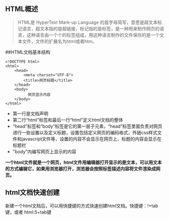 ## HTML概述
> HTML是 HyperText Mark-up Language 的首字母简写，意思是超文本标记语言，超文本指的是超链接，标记指的是标签，是一种用来制作网页的语言，这种语言由一个个的标签组成，用这种语言制作的文件保存的是一个文本文件，文件的扩展名为html或者htm。

##HTML文档基本结构
```
<!DOCTYPE html>
<html>
    <head>            
        <meta charset="UTF-8">
        <title>网页标题</title>
    </head>
    <body>
          网页显示内容
    </body>
</html>
```
*	第一行是文档声明
* 	第二行“html”标签和最后一行“html”定义html文档的整体
*  “head”标签和“body”标签是它的第一层子元素，“head”标签里面负责对网页进行一些设置以及定义标题，设置包括定义网页的编码格式，外链css样式文件和javascript文件等，设置的内容不会显示在网页上，标题的内容会显示在标题栏
*  "body”内编写网页上显示的内容

**一个html文件就是一个网页，html文件用编辑器打开显示的是文本，可以用文本的方式编辑它，如果用浏览器打开，浏览器会按照标签描述内容将文件渲染成网页。**

## html文档快速创建
新建一个html文档后，可以用快捷键的方式快速创建html文档。快捷键：!+tab键，或者 html:5+tab键